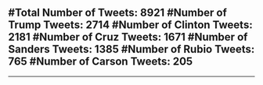 #Total Number of Tweets: 8921 
#Number of Trump Tweets: 2714
#Number of Clinton Tweets: 2181
#Number of Cruz Tweets: 1671
#Number of Sanders Tweets: 1385
#Number of Rubio Tweets: 765
#Number of Carson Tweets: 205
---
---
